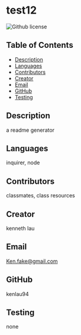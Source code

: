# test12
  ![Github license](https://img.shields.io/badge/license-MIT-blue.svg)

  ## Table of Contents
  * [Description](#description)
  * [Languages](#languages)
  * [Contributors](#contributors)
  * [Creator](#creator)
  * [Email](#email)
  * [GitHub](#github)
  * [Testing](#testing)
  
  
  ## Description
  a readme generator

  ## Languages
  inquirer, node
  
  ## Contributors
  classmates, class resources

  ## Creator
  kenneth lau

  ## Email
  Ken.fake@gmail.com

  ## GitHub
  kenlau94
  
  ## Testing
  none
